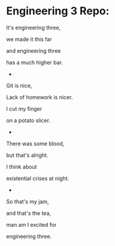 # Engineering 3 Repo:

It's engineering three,

we made it this far

and engineering three

has a much higher bar.

-

Git is nice,

Lack of homework is nicer.

I cut my finger 

on a potato slicer.

-

There was some blood,

but that's alright.

I think about 

existential crises at night.

-

So that's my jam,

and that's the tea,

man am I excited for

engineering three. 
